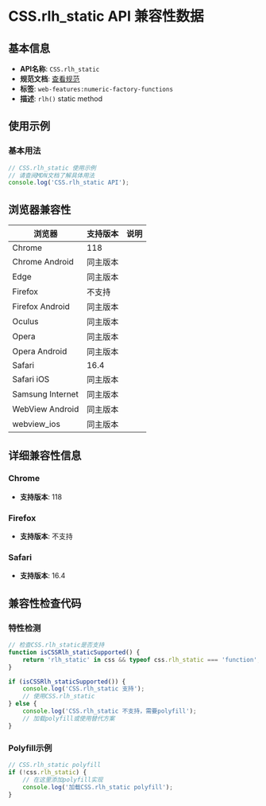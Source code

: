 # CSS.rlh_static API 兼容性数据

## 基本信息

- **API名称**: `CSS.rlh_static`
- **规范文档**: [查看规范](https://drafts.css-houdini.org/css-typed-om/#dom-css-rlh)
- **标签**: `web-features:numeric-factory-functions`
- **描述**: `rlh()` static method

## 使用示例

### 基本用法

```javascript
// CSS.rlh_static 使用示例
// 请查阅MDN文档了解具体用法
console.log('CSS.rlh_static API');
```

## 浏览器兼容性

| 浏览器 | 支持版本 | 说明 |
|--------|----------|------|
| Chrome | 118 |  |
| Chrome Android | 同主版本 |  |
| Edge | 同主版本 |  |
| Firefox | 不支持 |  |
| Firefox Android | 同主版本 |  |
| Oculus | 同主版本 |  |
| Opera | 同主版本 |  |
| Opera Android | 同主版本 |  |
| Safari | 16.4 |  |
| Safari iOS | 同主版本 |  |
| Samsung Internet | 同主版本 |  |
| WebView Android | 同主版本 |  |
| webview_ios | 同主版本 |  |

## 详细兼容性信息

### Chrome

- **支持版本**: 118

### Firefox

- **支持版本**: 不支持

### Safari

- **支持版本**: 16.4

## 兼容性检查代码

### 特性检测

```javascript
// 检查CSS.rlh_static是否支持
function isCSSRlh_staticSupported() {
    return 'rlh_static' in css && typeof css.rlh_static === 'function';
}

if (isCSSRlh_staticSupported()) {
    console.log('CSS.rlh_static 支持');
    // 使用CSS.rlh_static
} else {
    console.log('CSS.rlh_static 不支持，需要polyfill');
    // 加载polyfill或使用替代方案
}
```

### Polyfill示例

```javascript
// CSS.rlh_static polyfill
if (!css.rlh_static) {
    // 在这里添加polyfill实现
    console.log('加载CSS.rlh_static polyfill');
}
```

